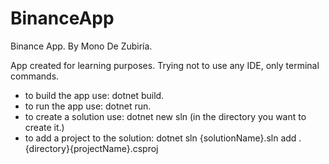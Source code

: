 # BinanceApp
Binance App. By Mono De Zubiría.

App created for learning purposes. Trying not to use any IDE, only terminal commands.

- to build the app use: dotnet build.
- to run the app use: dotnet run.
- to create a solution use: dotnet new sln (in the directory you want to create it.)
- to add a project to the solution: dotnet sln {solutionName}.sln add .\{directory}\{projectName}.csproj
